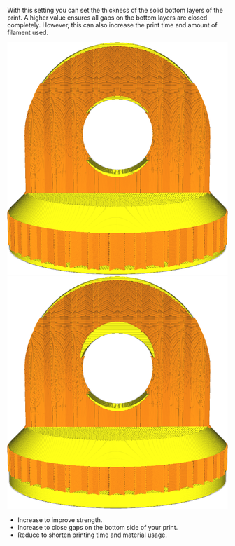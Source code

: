 With this setting you can set the thickness of the solid bottom layers of the print. A higher value ensures all gaps on the bottom layers are closed completely. However, this can also increase the print time and amount of filament used.

![Ordinary bottom thickness](../images/top_bottom_thickness_0.8.png)
![Much thicker bottom side](../images/bottom_thickness.png)

* Increase to improve strength.
* Increase to close gaps on the bottom side of your print.
* Reduce to shorten printing time and material usage.